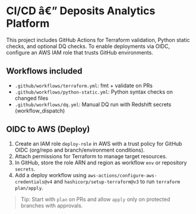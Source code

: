 ﻿# CI/CD â€” Deposits Analytics Platform

This project includes GitHub Actions for Terraform validation, Python static checks, and optional DQ checks. To enable deployments via OIDC, configure an AWS IAM role that trusts GitHub environments.

## Workflows included
- `.github/workflows/terraform.yml`: fmt + validate on PRs
- `.github/workflows/python-static.yml`: Python syntax checks on changed files
- `.github/workflows/dq.yml`: Manual DQ run with Redshift secrets (workflow_dispatch)

## OIDC to AWS (Deploy)
1. Create an IAM role `deploy-role` in AWS with a trust policy for GitHub OIDC (org/repo and branch/environment conditions).
2. Attach permissions for Terraform to manage target resources.
3. In GitHub, store the role ARN and region as workflow `env` or repository `secrets`.
4. Add a deploy workflow using `aws-actions/configure-aws-credentials@v4` and `hashicorp/setup-terraform@v3` to run `terraform plan/apply`.

> Tip: Start with `plan` on PRs and allow `apply` only on protected branches with approvals.


